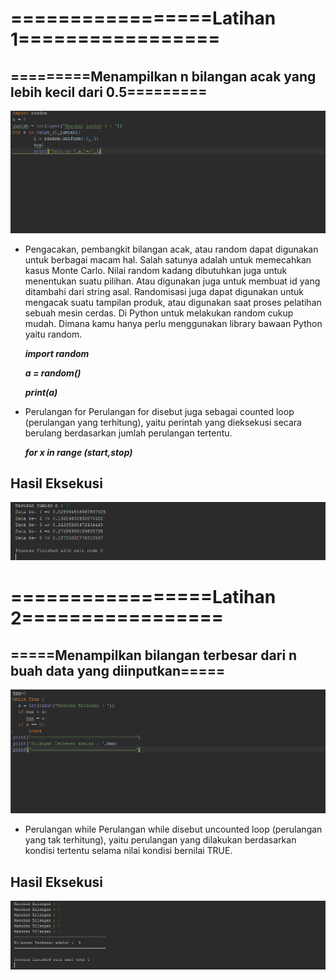 # =================Latihan 1================= #
## =========Menampilkan n bilangan acak yang lebih kecil dari 0.5========= ##

![alt text](a.png)

- Pengacakan, pembangkit bilangan acak, atau random dapat digunakan untuk berbagai macam hal.
Salah satunya adalah untuk memecahkan kasus Monte Carlo.
Nilai random kadang dibutuhkan juga untuk menentukan suatu pilihan.
Atau digunakan juga untuk membuat id yang ditambahi dari string asal.
Randomisasi juga dapat digunakan untuk mengacak suatu tampilan produk, atau digunakan saat proses pelatihan sebuah mesin cerdas.
Di Python untuk melakukan random cukup mudah.
Dimana kamu hanya perlu menggunakan library bawaan Python yaitu random.

	 _**import random**_

	 _**a = random()**_

	 _**print(a)**_

- Perulangan for
Perulangan for disebut juga sebagai counted loop (perulangan yang terhitung), yaitu
perintah yang dieksekusi secara berulang berdasarkan jumlah perulangan tertentu.

	 _**for x in range (start,stop)**_

## Hasil Eksekusi ##

![alt text](b.png)

# =================Latihan 2================= #
## =====Menampilkan bilangan terbesar dari n buah data yang diinputkan===== ##

![alt text](c.png)

- Perulangan while
Perulangan while disebut uncounted loop (perulangan yang tak terhitung), yaitu perulangan
yang dilakukan berdasarkan kondisi tertentu selama nilai kondisi bernilai TRUE.

## Hasil Eksekusi ##

![alt text](d.png)